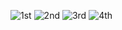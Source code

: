 ![1st](https://github.com/user-attachments/assets/788ad6ac-ebe8-42d4-97ee-efc9b1873d91)
![2nd](https://github.com/user-attachments/assets/08b19691-bc58-492a-a93b-181791f510a0)
![3rd](https://github.com/user-attachments/assets/50d54ae0-4d4b-4990-8a29-2738a2152a8a)
![4th](https://github.com/user-attachments/assets/97220383-a55d-4709-9078-743d3005bb93)
